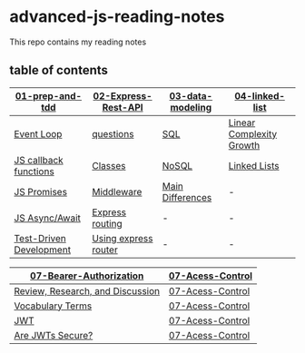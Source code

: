 # advanced-js-reading-notes

This repo contains my reading notes

## table of contents

| [01-prep-and-tdd](./01-prep-and-tdd.md)| [02-Express-Rest-API](./02-Express-REST-API.md) | [03-data-modeling](./03-data-modeling.md) | [04-linked-list](./04-linked-lists.md) | 
| --------- | --------- | --------- | --------- |
| [Event Loop](./01-prep-and-tdd.md#event-loop) | [questions](./02-Express-REST-API.md#questions) | [SQL](./03-data-modeling.md#what-is-sql) | [Linear Complexity Growth](./04-linked-lists.md#linear-complexity-growth) | [Authentication](./05-Authentication.md#authentication) |
| [JS callback functions](./01-prep-and-tdd.md#js-callback-functions) | [Classes](./02-Express-REST-API.md#classes) | [NoSQL](./03-data-modeling.md#what-is-nosql-mongodb) | [Linked Lists](./04-linked-lists.md#linked-list) | [Securing Passwords](./05-Authentication.md#securing-passwords) |
| [JS Promises](./01-prep-and-tdd.md#js-promises) | [Middleware](./02-Express-REST-API.md#middleware) | [Main Differences](./03-data-modeling.md#main-differences) | - | [Authentication attacks](./05-Authentication.md#authentication-attacks) |
| [JS Async/Await](./01-prep-and-tdd.md#js-asyncawait) | [Express routing](./02-Express-REST-API.md#express-routing) | - | -  | [Basic Access Authentication](./05-Authentication.md#basic-access-authentication) |
| [Test-Driven Development](./01-prep-and-tdd.md#test-driven-development) | [Using express router](./02-Express-REST-API.md#using-express-router) | -  | - | [OWASP & bcrypt](./05-Authentication.md#owasp-auth-cheatsheet) |

| [07-Bearer-Authorization](./07-Bearer-Authorization.md)| [07-Acess-Control](./08-Access-Control.md) |
| --------- | --------- |
| [Review, Research, and Discussion](./07-Bearer-Authorization.md)| [07-Acess-Control](./08-Access-Control.md) |
| [Vocabulary Terms](./07-Bearer-Authorization.md#vocabulary-terms)| [07-Acess-Control](./08-Access-Control.md) |
| [JWT](./07-Bearer-Authorization.md#jwt)| [07-Acess-Control](./08-Access-Control.md) |
| [Are JWTs Secure?](./07-Bearer-Authorization.md#are-jwts-secure)| [07-Acess-Control](./08-Access-Control.md) |
